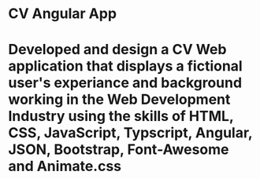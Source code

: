 # CV Angular App


# Developed and design a CV Web application that displays a fictional user's experiance and background working in the Web Development Industry using the skills of HTML, CSS, JavaScript, Typscript, Angular, JSON, Bootstrap, Font-Awesome and Animate.css